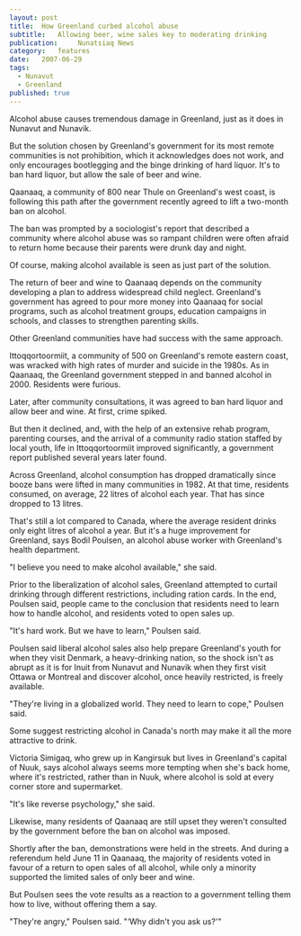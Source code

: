 ```yaml
---
layout:	post
title:	How Greenland curbed alcohol abuse
subtitle:	Allowing beer, wine sales key to moderating drinking
publication:     Nunatsiaq News
category:	features
date:	2007-06-29
tags: 
  - Nunavut
  - Greenland
published: true
---
```


Alcohol abuse causes tremendous damage in Greenland, just as it does in Nunavut and Nunavik.

But the solution chosen by Greenland's government for its most remote communities is not prohibition, which it acknowledges does not work, and only encourages bootlegging and the binge drinking of hard liquor. It's to ban hard liquor, but allow the sale of beer and wine. <!-- BREAK -->

Qaanaaq, a community of 800 near Thule on Greenland's west coast, is following this path after the government recently agreed to lift a two-month ban on alcohol.

The ban was prompted by a sociologist's report that described a community where alcohol abuse was so rampant children were often afraid to return home because their parents were drunk day and night.

Of course, making alcohol available is seen as just part of the solution.

The return of beer and wine to Qaanaaq depends on the community developing a plan to address widespread child neglect. Greenland's government has agreed to pour more money into Qaanaaq for social programs, such as alcohol treatment groups, education campaigns in schools, and classes to strengthen parenting skills.

Other Greenland communities have had success with the same approach.

Ittoqqortoormiit, a community of 500 on Greenland's remote eastern coast, was wracked with high rates of murder and suicide in the 1980s. As in Qaanaaq, the Greenland government stepped in and banned alcohol in 2000. Residents were furious.

Later, after community consultations, it was agreed to ban hard liquor and allow beer and wine. At first, crime spiked.

But then it declined, and, with the help of an extensive rehab program, parenting courses, and the arrival of a community radio station staffed by local youth, life in Ittoqqortoormiit improved significantly, a government report published several years later found.

Across Greenland, alcohol consumption has dropped dramatically since booze bans were lifted in many communities in 1982. At that time, residents consumed, on average, 22 litres of alcohol each year. That has since dropped to 13 litres.

That's still a lot compared to Canada, where the average resident drinks only eight litres of alcohol a year. But it's a huge improvement for Greenland, says Bodil Poulsen, an alcohol abuse worker with Greenland's health department.

"I believe you need to make alcohol available," she said.

Prior to the liberalization of alcohol sales, Greenland attempted to curtail drinking through different restrictions, including ration cards. In the end, Poulsen said, people came to the conclusion that residents need to learn how to handle alcohol, and residents voted to open sales up.

"It's hard work. But we have to learn," Poulsen said.

Poulsen said liberal alcohol sales also help prepare Greenland's youth for when they visit Denmark, a heavy-drinking nation, so the shock isn't as abrupt as it is for Inuit from Nunavut and Nunavik when they first visit Ottawa or Montreal and discover alcohol, once heavily restricted, is freely available.

"They're living in a globalized world. They need to learn to cope," Poulsen said.

Some suggest restricting alcohol in Canada's north may make it all the more attractive to drink.

Victoria Simigaq, who grew up in Kangirsuk but lives in Greenland's capital of Nuuk, says alcohol always seems more tempting when she's back home, where it's restricted, rather than in Nuuk, where alcohol is sold at every corner store and supermarket.

"It's like reverse psychology," she said.

Likewise, many residents of Qaanaaq are still upset they weren't consulted by the government before the ban on alcohol was imposed.

Shortly after the ban, demonstrations were held in the streets. And during a referendum held June 11 in Qaanaaq, the majority of residents voted in favour of a return to open sales of all alcohol, while only a minority supported the limited sales of only beer and wine.

But Poulsen sees the vote results as a reaction to a government telling them how to live, without offering them a say.

"They're angry," Poulsen said. "‘Why didn't you ask us?'"